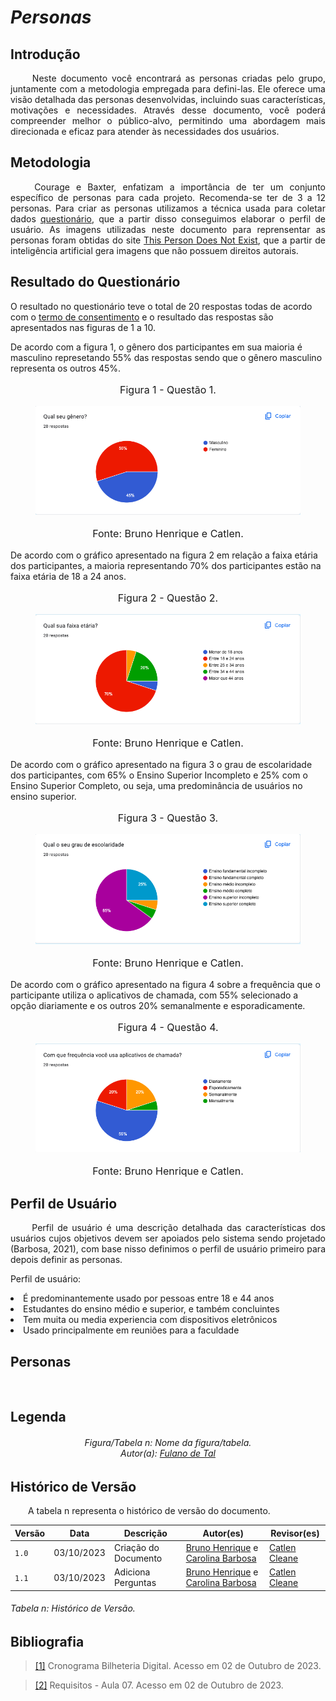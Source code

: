 # ***Personas***

## **Introdução**
<p align="justify">
&emsp;&emsp; Neste documento você encontrará as personas criadas pelo grupo, juntamente com a metodologia empregada para defini-las. Ele oferece uma visão detalhada das personas desenvolvidas, incluindo suas características, motivações e necessidades. Através desse documento, você poderá compreender melhor o público-alvo, permitindo uma abordagem mais direcionada e eficaz para atender às necessidades dos usuários.
</p>

## **Metodologia**
<p align="justify">
&emsp;&emsp; Courage e Baxter, enfatizam a importância de ter um conjunto específico de personas para cada projeto. Recomenda-se ter de 3 a 12 personas. 
Para criar as personas utilizamos a técnica usada para coletar dados <a href="https://requisitos-de-software.github.io/2023.2-Jitsi/Elicita%C3%A7%C3%A3o/questionario/">questionário</a>, que a partir disso conseguimos elaborar o perfil de usuário.
As imagens utilizadas neste documento para reprensentar as personas foram obtidas do site <a href="https://this-person-does-not-exist.com/en">This Person Does Not Exist</a>, que a partir de inteligência artificial gera imagens que não possuem direitos autorais.
</p>

## **Resultado do Questionário**

O resultado no questionário teve o total de 20 respostas todas de acordo com o [termo de consentimento](./termo-consentimento-questionario.pdf) e o resultado das respostas são apresentados nas figuras de 1 a 10.

De acordo com a figura 1, o gênero dos participantes em sua maioria é masculino represetando 55% das respostas sendo que o gênero masculino representa os outros 45%.

<figure markdown>
<font size="3"><p style="text-align: center">Figura 1 - Questão 1.</p></font>
<img src="../../assets/questionario/1.png" alt="logo"  style="float: none; margin: auto"/>
<font size="3"><p style="text-align: center">Fonte: Bruno Henrique e Catlen.</p></font>
</figure>

De acordo com o gráfico apresentado na figura 2 em relação a faixa etária dos participantes, a maioria representando 70% dos participantes estão na faixa etária de 18 a 24 anos.

<figure markdown>
<font size="3"><p style="text-align: center">Figura 2 - Questão 2.</p></font>
<img src="../../assets/questionario/2.png" alt="logo"  style="float: none; margin: auto"/>
<font size="3"><p style="text-align: center">Fonte: Bruno Henrique e Catlen.</p></font>
</figure>

De acordo com o gráfico apresentado na figura 3 o grau de escolaridade dos participantes, com 65% o Ensino Superior Incompleto e 25% com o Ensino Superior Completo, ou seja, uma predominância de usuários no ensino superior.

<figure markdown>
<font size="3"><p style="text-align: center">Figura 3 - Questão 3.</p></font>
<img src="../../assets/questionario/3.png" alt="logo"  style="float: none; margin: auto"/>
<font size="3"><p style="text-align: center">Fonte: Bruno Henrique e Catlen.</p></font>
</figure>

De acordo com o gráfico apresentado na figura 4 sobre a frequência que o participante utiliza o aplicativos de chamada, com 55% selecionado a opção diariamente e os outros 20% semanalmente e esporadicamente.

<figure markdown>
<font size="3"><p style="text-align: center">Figura 4 - Questão 4.</p></font>
<img src="../../assets/questionario/4.png" alt="logo"  style="float: none; margin: auto"/>
<font size="3"><p style="text-align: center">Fonte: Bruno Henrique e Catlen.</p></font>
</figure>

## **Perfil de Usuário**
<p align="justify">
&emsp;&emsp; Perfil de usuário é uma descrição detalhada das características dos usuários cujos objetivos devem ser apoiados pelo sistema sendo projetado (Barbosa, 2021), com base nisso definimos o perfil de usuário primeiro para depois definir as personas.
</p>
Perfil de usuário:
<p align="justify">
<li>É predominantemente usado por pessoas entre 18 e 44 anos</li>
<li>Estudantes do ensino médio e superior, e também concluintes</li>
<li>Tem muita ou media experiencia com dispositivos eletrônicos</li>
<li>Usado principalmente em reuniões para a faculdade</li>
</p>


## **Personas**
<p align="justify">
&emsp;&emsp;
</p>


## **Legenda**
<p align="justify">
<h6 align = "center"> Figura/Tabela n: Nome da figura/tabela.
<br> Autor(a): <a href="https://github.com/fulanodetal">Fulano de Tal</a></h6>
</p>


## **Histórico de Versão**
<p align="justify">
&emsp;&emsp;A tabela n representa o histórico de versão do documento.
</p>

| Versão | Data       | Descrição            | Autor(es)                                                                                                  | Revisor(es)                                 |
|--------|------------|----------------------|------------------------------------------------------------------------------------------------------------|---------------------------------------------|
| `1.0`  | 03/10/2023 | Criação do Documento | [Bruno Henrique](https://github.com/BrunoHenrique00) e [Carolina Barbosa](https://github.com/CarolinaBarb) | [Catlen Cleane](https://github.com/catlenc) |
| `1.1`  | 03/10/2023 | Adiciona Perguntas   | [Bruno Henrique](https://github.com/BrunoHenrique00) e [Carolina Barbosa](https://github.com/CarolinaBarb) | [Catlen Cleane](https://github.com/catlenc) |
<h6> Tabela n: Histórico de Versão.

## **Bibliografia**
> <a href="https://github.com/Requisitos-de-Software/2023.1-BilheteriaDigital/blob/main/docs/planejamento/cronograma.md">[1]</a> Cronograma Bilheteria Digital. Acesso em 02 de Outubro de 2023.

> <a href="https://aprender3.unb.br/pluginfile.php/2692772/mod_resource/content/2/Requisitos%20-%20Aula%2007.pdf">[2]</a> Requisitos - Aula 07. Acesso em 02 de Outubro de 2023.